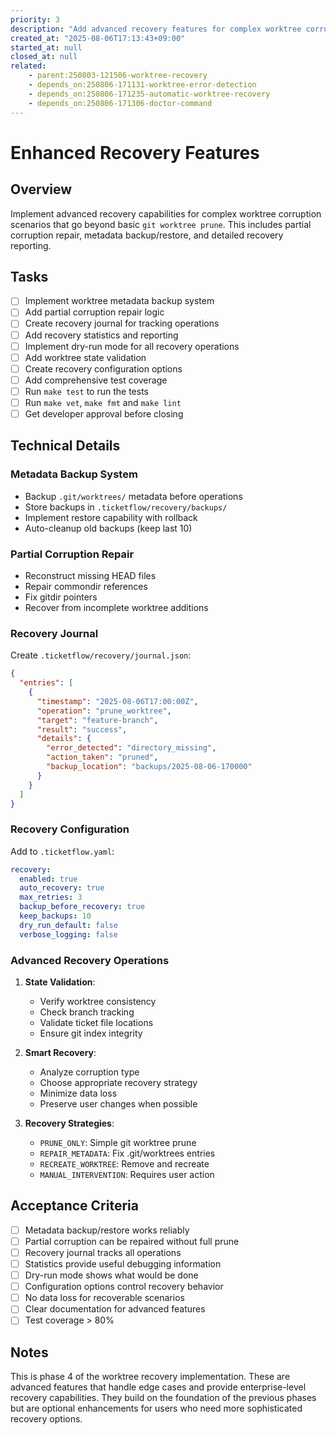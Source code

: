 ```yaml
---
priority: 3
description: "Add advanced recovery features for complex worktree corruption scenarios"
created_at: "2025-08-06T17:13:43+09:00"
started_at: null
closed_at: null
related:
    - parent:250803-121506-worktree-recovery
    - depends_on:250806-171131-worktree-error-detection
    - depends_on:250806-171235-automatic-worktree-recovery
    - depends_on:250806-171306-doctor-command
---
```


# Enhanced Recovery Features

## Overview
Implement advanced recovery capabilities for complex worktree corruption scenarios that go beyond basic `git worktree prune`. This includes partial corruption repair, metadata backup/restore, and detailed recovery reporting.

## Tasks
- [ ] Implement worktree metadata backup system
- [ ] Add partial corruption repair logic
- [ ] Create recovery journal for tracking operations
- [ ] Add recovery statistics and reporting
- [ ] Implement dry-run mode for all recovery operations
- [ ] Add worktree state validation
- [ ] Create recovery configuration options
- [ ] Add comprehensive test coverage
- [ ] Run `make test` to run the tests
- [ ] Run `make vet`, `make fmt` and `make lint`
- [ ] Get developer approval before closing

## Technical Details
### Metadata Backup System
- Backup `.git/worktrees/` metadata before operations
- Store backups in `.ticketflow/recovery/backups/`
- Implement restore capability with rollback
- Auto-cleanup old backups (keep last 10)

### Partial Corruption Repair
- Reconstruct missing HEAD files
- Repair commondir references
- Fix gitdir pointers
- Recover from incomplete worktree additions

### Recovery Journal
Create `.ticketflow/recovery/journal.json`:
```json
{
  "entries": [
    {
      "timestamp": "2025-08-06T17:00:00Z",
      "operation": "prune_worktree",
      "target": "feature-branch",
      "result": "success",
      "details": {
        "error_detected": "directory_missing",
        "action_taken": "pruned",
        "backup_location": "backups/2025-08-06-170000"
      }
    }
  ]
}
```

### Recovery Configuration
Add to `.ticketflow.yaml`:
```yaml
recovery:
  enabled: true
  auto_recovery: true
  max_retries: 3
  backup_before_recovery: true
  keep_backups: 10
  dry_run_default: false
  verbose_logging: false
```

### Advanced Recovery Operations
1. **State Validation**:
   - Verify worktree consistency
   - Check branch tracking
   - Validate ticket file locations
   - Ensure git index integrity

2. **Smart Recovery**:
   - Analyze corruption type
   - Choose appropriate recovery strategy
   - Minimize data loss
   - Preserve user changes when possible

3. **Recovery Strategies**:
   - `PRUNE_ONLY`: Simple git worktree prune
   - `REPAIR_METADATA`: Fix .git/worktrees entries
   - `RECREATE_WORKTREE`: Remove and recreate
   - `MANUAL_INTERVENTION`: Requires user action

## Acceptance Criteria
- [ ] Metadata backup/restore works reliably
- [ ] Partial corruption can be repaired without full prune
- [ ] Recovery journal tracks all operations
- [ ] Statistics provide useful debugging information
- [ ] Dry-run mode shows what would be done
- [ ] Configuration options control recovery behavior
- [ ] No data loss for recoverable scenarios
- [ ] Clear documentation for advanced features
- [ ] Test coverage > 80%

## Notes
This is phase 4 of the worktree recovery implementation. These are advanced features that handle edge cases and provide enterprise-level recovery capabilities. They build on the foundation of the previous phases but are optional enhancements for users who need more sophisticated recovery options.